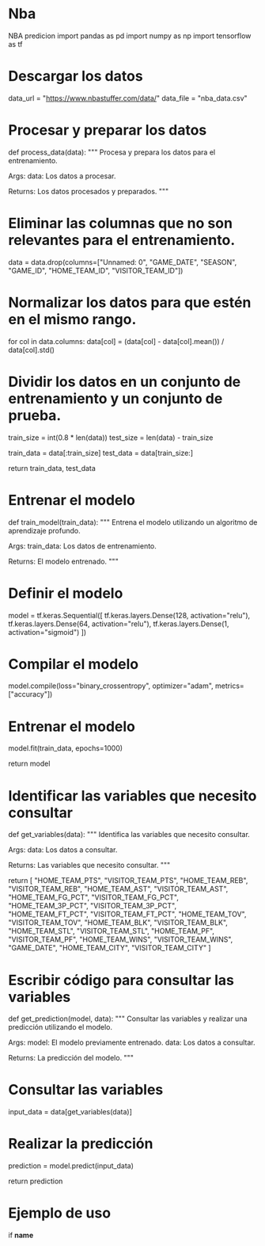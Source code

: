 # Nba
NBA predicion 
import pandas as pd
import numpy as np
import tensorflow as tf

# Descargar los datos

data_url = "https://www.nbastuffer.com/data/"
data_file = "nba_data.csv"

# Procesar y preparar los datos

def process_data(data):
  """
  Procesa y prepara los datos para el entrenamiento.

  Args:
    data: Los datos a procesar.

  Returns:
    Los datos procesados y preparados.
  """

  # Eliminar las columnas que no son relevantes para el entrenamiento.

  data = data.drop(columns=["Unnamed: 0", "GAME_DATE", "SEASON", "GAME_ID", "HOME_TEAM_ID", "VISITOR_TEAM_ID"])

  # Normalizar los datos para que estén en el mismo rango.

  for col in data.columns:
    data[col] = (data[col] - data[col].mean()) / data[col].std()

  # Dividir los datos en un conjunto de entrenamiento y un conjunto de prueba.

  train_size = int(0.8 * len(data))
  test_size = len(data) - train_size

  train_data = data[:train_size]
  test_data = data[train_size:]

  return train_data, test_data

# Entrenar el modelo

def train_model(train_data):
  """
  Entrena el modelo utilizando un algoritmo de aprendizaje profundo.

  Args:
    train_data: Los datos de entrenamiento.

  Returns:
    El modelo entrenado.
  """

  # Definir el modelo

  model = tf.keras.Sequential([
    tf.keras.layers.Dense(128, activation="relu"),
    tf.keras.layers.Dense(64, activation="relu"),
    tf.keras.layers.Dense(1, activation="sigmoid")
  ])

  # Compilar el modelo

  model.compile(loss="binary_crossentropy", optimizer="adam", metrics=["accuracy"])

  # Entrenar el modelo

  model.fit(train_data, epochs=1000)

  return model

# Identificar las variables que necesito consultar

def get_variables(data):
  """
  Identifica las variables que necesito consultar.

  Args:
    data: Los datos a consultar.

  Returns:
    Las variables que necesito consultar.
  """

  return [
    "HOME_TEAM_PTS",
    "VISITOR_TEAM_PTS",
    "HOME_TEAM_REB",
    "VISITOR_TEAM_REB",
    "HOME_TEAM_AST",
    "VISITOR_TEAM_AST",
    "HOME_TEAM_FG_PCT",
    "VISITOR_TEAM_FG_PCT",
    "HOME_TEAM_3P_PCT",
    "VISITOR_TEAM_3P_PCT",
    "HOME_TEAM_FT_PCT",
    "VISITOR_TEAM_FT_PCT",
    "HOME_TEAM_TOV",
    "VISITOR_TEAM_TOV",
    "HOME_TEAM_BLK",
    "VISITOR_TEAM_BLK",
    "HOME_TEAM_STL",
    "VISITOR_TEAM_STL",
    "HOME_TEAM_PF",
    "VISITOR_TEAM_PF",
    "HOME_TEAM_WINS",
    "VISITOR_TEAM_WINS",
    "GAME_DATE",
    "HOME_TEAM_CITY",
    "VISITOR_TEAM_CITY"
  ]

# Escribir código para consultar las variables

def get_prediction(model, data):
  """
  Consultar las variables y realizar una predicción utilizando el modelo.

  Args:
    model: El modelo previamente entrenado.
    data: Los datos a consultar.

  Returns:
    La predicción del modelo.
  """

  # Consultar las variables

  input_data = data[get_variables(data)]

  # Realizar la predicción

  prediction = model.predict(input_data)

  return prediction

# Ejemplo de uso

if __name__

